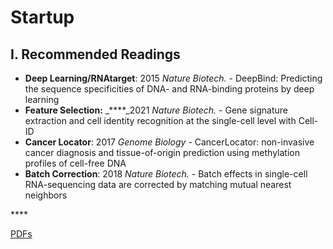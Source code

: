 # Startup

## I. **Recommended Readings**

* **Deep Learning/RNAtarget**: 2015 _Nature Biotech._ - DeepBind: Predicting the sequence specificities of DNA- and RNA-binding proteins by deep learning
* **Feature Selection:** _****_2021 _Nature Biotech._ - Gene signature extraction and cell identity recognition at the single-cell level with Cell-ID
* **Cancer Locator**:  2017 _Genome Biology_ - CancerLocator: non-invasive cancer diagnosis and tissue-of-origin prediction using methylation profiles of cell-free DNA
* **Batch Correction**: 2018 _Nature Biotech._ - Batch effects in single-cell RNA-sequencing data are corrected by matching mutual nearest neighbors

\*\*\*\*

[PDFs](https://cloud.tsinghua.edu.cn/d/928f3f4a8c8d4ab8b8ad/?p=/Literature%20shared%20by%20John/Recommendation%20for%20Startup/AI%20%26%20Machine%20Learning&mode=list)

